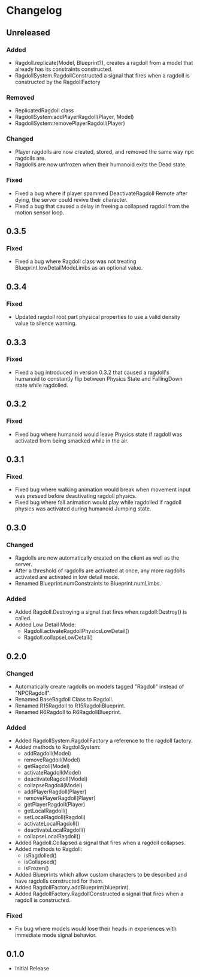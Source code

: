 # Changelog

## Unreleased
### Added

- Ragdoll.replicate(Model, Blueprint?), creates a ragdoll from a model that already has its constraints constructed.
- RagdollSystem.RagdollConstructed a signal that fires when a ragdoll is constructed by the RagdollFactory

### Removed

- ReplicatedRagdoll class
- RagdollSystem:addPlayerRagdoll(Player, Model)
- RagdollSystem:removePlayerRagdoll(Player)

### Changed

- Player ragdolls are now created, stored, and removed the same way npc ragdolls are.
- Ragdolls are now unfrozen when their humanoid exits the Dead state.

### Fixed

- Fixed a bug where if player spammed DeactivateRagdoll Remote after dying, the server could revive their character.
- Fixed a bug that caused a delay in freeing a collapsed ragdoll from the motion sensor loop.

## 0.3.5
### Fixed

- Fixed a bug where Ragdoll class was not treating Blueprint.lowDetailModeLimbs as an optional value.

## 0.3.4
### Fixed

- Updated ragdoll root part physical properties to use a valid density value to silence warning.

## 0.3.3
### Fixed

- Fixed a bug introduced in version 0.3.2 that caused a ragdoll's humanoid to constantly flip between Physics State and FallingDown state while ragdolled.

## 0.3.2
### Fixed

- Fixed bug where humanoid would leave Physics state if ragdoll was activated from being smacked while in the air.

## 0.3.1
### Fixed

- Fixed bug where walking animation would break when movement input was pressed before deactivating ragdoll physics.
- Fixed bug where fall animation would play while ragdolled if ragdoll physics was activated during humanoid Jumping state.

## 0.3.0
### Changed

- Ragdolls are now automatically created on the client as well as the server.
- After a threshold of ragdolls are activated at once, any more ragdolls activated are activated in low detail mode.
- Renamed Blueprint.numConstraints to Blueprint.numLimbs.

### Added

- Added Ragdoll.Destroying a signal that fires when ragdoll:Destroy() is called.
- Added Low Detail Mode:
  - Ragdoll.activateRagdollPhysicsLowDetail()
  - Ragdoll.collapseLowDetail()

## 0.2.0
### Changed

- Automatically create ragdolls on models tagged "Ragdoll" instead of "NPCRagdoll".
- Renamed BaseRagdoll Class to Ragdoll.
- Renamed R15Ragdoll to R15RagdollBlueprint.
- Renamed R6Ragdoll to R6RagdollBlueprint.

### Added

- Added RagdollSystem.RagdollFactory a reference to the ragdoll factory.
- Added methods to RagdollSystem:
  - addRagdoll(Model)
  - removeRagdoll(Model)
  - getRagdoll(Model)
  - activateRagdoll(Model)
  - deactivateRagdoll(Model)
  - collapseRagdoll(Model)
  - addPlayerRagdoll(Player)
  - removePlayerRagdoll(Player)
  - getPlayerRagdoll(Player)
  - getLocalRagdoll()
  - setLocalRagdoll(Ragdoll)
  - activateLocalRagdoll()
  - deactivateLocalRagdoll()
  - collapseLocalRagdoll()
- Added Ragdoll.Collapsed a signal that fires when a ragdoll collapses.
- Added methods to Ragdoll:
  - isRagdolled()
  - isCollapsed()
  - isFrozen()
- Added Blueprints which allow custom characters to be described and have ragdolls constructed for them.
- Added RagdollFactory.addBlueprint(blueprint).
- Added RagdollFactory.RagdollConstructed a signal that fires when a ragdoll is constructed.

### Fixed
- Fix bug where models would lose their heads in experiences with immediate mode signal behavior.

## 0.1.0

- Initial Release